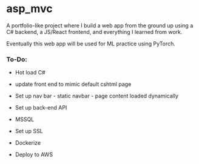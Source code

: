 # asp_mvc

A portfolio-like project where I build a web app from the ground up using a C# backend, a JS/React frontend, and everything I learned from work.

Eventually this web app will be used for ML practice using PyTorch.

### **To-Do**:

* Hot load C#
* update front end to mimic default cshtml page
* Set up nav bar - static navbar - page content loaded dynamically
* Set up back-end API

* MSSQL

* Set up SSL
* Dockerize
* Deploy to AWS
